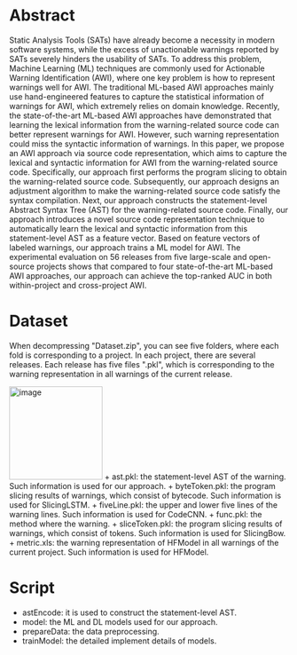 # Abstract

Static Analysis Tools (SATs) have already become a necessity in modern software systems, while the excess of unactionable warnings reported by SATs severely hinders the usability of SATs. To address this problem, Machine Learning (ML) techniques are commonly used for Actionable Warning Identification (AWI), where one key problem is how to represent warnings well for AWI. The traditional ML-based AWI approaches mainly use hand-engineered features to capture the statistical information of warnings for AWI, which extremely relies on domain knowledge. Recently, the state-of-the-art ML-based AWI approaches have demonstrated that learning the lexical information from the warning-related source code can better represent warnings for AWI. However, such warning representation could miss the syntactic information of warnings. In this paper, we propose an AWI approach via source code representation, which aims to capture the lexical and syntactic information for AWI from the warning-related source code. Specifically, our approach first performs the program slicing to obtain the warning-related source code. Subsequently, our approach designs an adjustment algorithm to make the warning-related source code satisfy the syntax compilation. Next, our approach constructs the statement-level Abstract Syntax Tree (AST) for the warning-related source code. Finally, our approach introduces a novel source code representation technique to automatically learn the lexical and syntactic information from this statement-level AST as a feature vector. Based on feature vectors of labeled warnings, our approach trains a ML model for AWI. The experimental evaluation on 56 releases from five large-scale and open-source projects shows that compared to four state-of-the-art ML-based AWI approaches, our approach can achieve the top-ranked AUC in both within-project and cross-project AWI.

# Dataset

When decompressing "Dataset.zip", you can see five folders, where each fold is corresponding to a project. In each project, there are several releases. Each release has five files ".pkl", which is corresponding to the warning representation in all warnings of the current release.

<img width="168" alt="image" src="https://user-images.githubusercontent.com/18481003/204467221-7b6a69d5-2ebf-443a-bc03-72a79c84e274.png">
+ ast.pkl: the statement-level AST of the warning. Such information is used for our approach.
+ byteToken.pkl: the program slicing results of warnings, which consist of bytecode. Such information is used for SlicingLSTM.
+ fiveLine.pkl: the upper and lower five lines of the warning lines. Such information is used for CodeCNN.
+ func.pkl: the method where the warning.
+ sliceToken.pkl: the program slicing results of warnings, which consist of tokens. Such information is used for SlicingBow.
+ metric.xls: the warning representation of HFModel in all warnings of the current project. Such information is used for HFModel.

# Script

+ astEncode: it is used to construct the statement-level AST.
+ model: the ML and DL models used for our approach.
+ prepareData: the data preprocessing.
+ trainModel: the detailed implement details of models.
